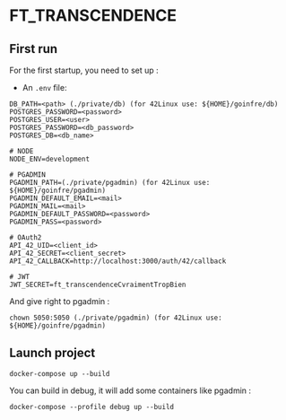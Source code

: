 # FT_TRANSCENDENCE

## First run

For the first startup, you need to set up :
- An `.env` file:

```
DB_PATH=<path> (./private/db) (for 42Linux use: ${HOME}/goinfre/db)
POSTGRES_PASSWORD=<password>
POSTGRES_USER=<user>
POSTGRES_PASSWORD=<db_password>
POSTGRES_DB=<db_name>

# NODE
NODE_ENV=development

# PGADMIN
PGADMIN_PATH=(./private/pgadmin) (for 42Linux use: ${HOME}/goinfre/pgadmin)
PGADMIN_DEFAULT_EMAIL=<mail>
PGADMIN_MAIL=<mail>
PGADMIN_DEFAULT_PASSWORD=<password>
PGADMIN_PASS=<password>

# OAuth2
API_42_UID=<client_id>
API_42_SECRET=<client_secret>
API_42_CALLBACK=http://localhost:3000/auth/42/callback

# JWT
JWT_SECRET=ft_transcendenceCvraimentTropBien

```

And give right to pgadmin :
```
chown 5050:5050 (./private/pgadmin) (for 42Linux use: ${HOME}/goinfre/pgadmin)
```

## Launch project
```
docker-compose up --build
```

You can build in debug, it will add some containers like pgadmin :

```
docker-compose --profile debug up --build
```
